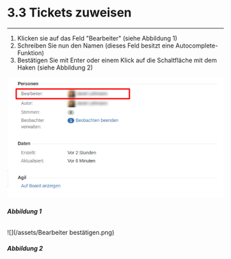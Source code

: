 # 3.3 Tickets zuweisen

---

1. Klicken sie auf das Feld "Bearbeiter" \(siehe Abbildung 1\)
2. Schreiben Sie nun den Namen \(dieses Feld besitzt eine Autocomplete-Funktion\)
3. Bestätigen Sie mit Enter oder einem Klick auf die Schaltfläche mit dem Haken \(siehe Abbildung 2\)

![](/assets/Bearbeiter.png)

###### _**Abbildung 1**_





![](/assets/Bearbeiter bestätigen.png)

###### _**Abbildung 2**_



